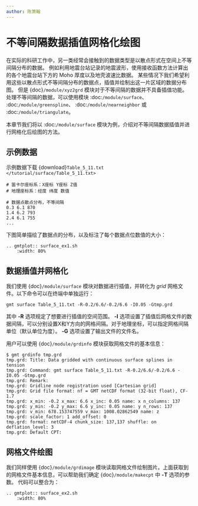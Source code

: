 ```yaml
---
author: 陈箫翰
---
```


#  不等间隔数据插值网格化绘图

在实际的科研工作中，另一类经常会接触到的数据类型是以散点形式在空间上不等间隔分布的数据。
例如利用地震台站记录的地震波形，使用接收函数方法计算出的各个地震台站下方的 Moho 厚度以及地壳波速比数据。
某些情况下我们希望利用这些以散点形式不等间隔分布的数据点，插值并绘制出这一片区域的数据分布图。
但是 {doc}`/module/xyz2grd` 模块对于不等间隔的数据并不具备插值功能。
处理不等间隔的数据，可以使用模块
:doc:`/module/surface`、
:doc:`/module/greenspline`、
:doc:`/module/nearneighbor`
或 :doc:`/module/triangulate`。

本章节我们将以 :doc:`/module/surface` 模块为例，介绍对不等间隔数据插值并进行网格化后绘图的方法。

## 示例数据

示例数据下载 {download}`Table_5_11.txt </tutorial/surface/Table_5_11.txt>`

```
# 笛卡尔座标系：X座标 Y座标 Z值
# 地理座标系：经度 纬度 数值

# 数据点散点分布，不等间隔
0.3	6.1	870
1.4	6.2	793
2.4	6.1	755
...
```

下图简单描绘了数据点的分布，以及标注了每个数据点位数值的大小：

```{eval-rst}
.. gmtplot:: surface_ex1.sh
    :width: 80%
```

## 数据插值并网格化

我们使用 {doc}`/module/surface` 模块对数据进行插值，并转化为 *grid* 网格文件。以下命令可以在终端中单独运行：

```
gmt surface Table_5_11.txt -R-0.2/6.6/-0.2/6.6 -I0.05 -Gtmp.grd
```

其中 **-R** 选项规定了想要进行插值的空间范围。
**-I** 选项设置了插值后网格文件的数据间隔，可以分别设置X和Y方向的网格间隔。对于地理坐标，可以指定网格间隔单位（默认单位为度）。
**-G** 选项设置了输出文件的文件名。

用户可以使用 {doc}`/module/grdinfo` 模块获取网格文件的基本信息：

```
$ gmt grdinfo tmp.grd 
tmp.grd: Title: Data gridded with continuous surface splines in tension
tmp.grd: Command: gmt surface Table_5_11.txt -R-0.2/6.6/-0.2/6.6 -I0.05 -Gtmp.grd
tmp.grd: Remark: 
tmp.grd: Gridline node registration used [Cartesian grid]
tmp.grd: Grid file format: nf = GMT netCDF format (32-bit float), CF-1.7
tmp.grd: x_min: -0.2 x_max: 6.6 x_inc: 0.05 name: x n_columns: 137
tmp.grd: y_min: -0.2 y_max: 6.6 y_inc: 0.05 name: y n_rows: 137
tmp.grd: v_min: 678.153747559 v_max: 1008.02862549 name: z
tmp.grd: scale_factor: 1 add_offset: 0
tmp.grd: format: netCDF-4 chunk_size: 137,137 shuffle: on deflation_level: 3
tmp.grd: Default CPT: 
```

## 网格文件绘图

我们同样使用 {doc}`/module/grdimage` 模块读取网格文件绘制图片。上面获取到的网格文件基本信息，可以帮助我们确定 {doc}`/module/makecpt` 中 **-T** 选项的参数。
代码可以整合为：

```{eval-rst}
.. gmtplot:: surface_ex2.sh
    :width: 80%
```
